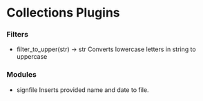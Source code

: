 # Collections Plugins
### Filters
- filter_to_upper(str) -> str
Converts lowercase letters in string to uppercase

### Modules
- signfile
Inserts provided name and date to file.
